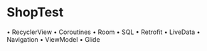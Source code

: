 # ShopTest

 • RecyclerView
 • Coroutines
 • Room 
 • SQL 
 • Retrofit
 • LiveData
 • Navigation 
 • ViewModel
 • Glide

